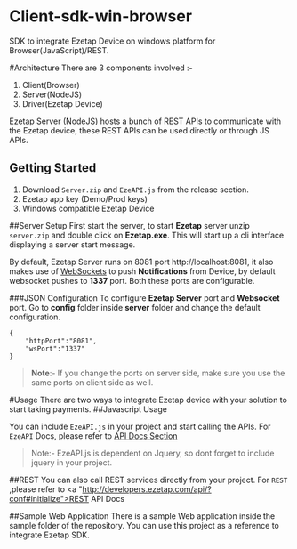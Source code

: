 # Client-sdk-win-browser

SDK to integrate Ezetap Device on windows platform for Browser(JavaScript)/REST.

#Architecture
There are 3 components involved :-

1. Client(Browser)
2. Server(NodeJS)
3. Driver(Ezetap Device)

Ezetap Server (NodeJS) hosts a bunch of REST APIs to communicate with the Ezetap device, these REST APIs can be used directly or through JS APIs. 

## Getting Started
1. Download ````Server.zip```` and ````EzeAPI.js```` from the release section.
2. Ezetap app key (Demo/Prod keys)
3. Windows compatible Ezetap Device 


##Server Setup
First start the server, to start **Ezetap** server unzip ````server.zip```` and double click on **Ezetap.exe**. This will start up a cli interface displaying a server start message.

By default, Ezetap Server runs on 8081 port <a>http://localhost:8081</a>, it also makes use of <a href="https://en.wikipedia.org/wiki/WebSocket">WebSockets</a> to push **Notifications** from Device, by default websocket pushes to **1337** port. Both these ports are configurable.

###JSON Configuration 
To configure **Ezetap Server** port and **Websocket** port. Go to **config** folder inside **server** folder and change the default configuration.



	{
		"httpPort":"8081",
		"wsPort":"1337"
	}

>**Note**:- If you change the ports on server side, make sure you use the same ports on client side as well.


#Usage
There are two ways to integrate Ezetap device with your solution to start taking payments.
##Javascript Usage

You can include ````EzeAPI.js```` in your project and start calling the APIs. For ````EzeAPI```` Docs, please refer to <a href="http://developers.ezetap.com/api/?javascript#initialize">API Docs Section</a>


 
>Note:- EzeAPI.js is dependent on Jquery, so dont forget to include jquery in your project.


##REST
You can also call REST services directly from your project. For ````REST```` ,please refer to <a "http://developers.ezetap.com/api/?conf#initialize">REST API Docs</a>

##Sample Web Application
There is a sample Web application inside the sample folder of the repository. You can use this project as a reference to integrate Ezetap SDK.

